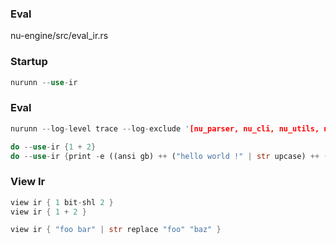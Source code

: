 
### Eval

nu-engine/src/eval_ir.rs

### Startup

```rust
nurunn --use-ir
```

### Eval

```rust
nurunn --log-level trace --log-exclude '[nu_parser, nu_cli, nu_utils, nu::config_files]'
```

```rust
do --use-ir {1 + 2}
do --use-ir {print -e ((ansi gb) ++ ("hello world !" | str upcase) ++ (ansi reset))}
```

### View Ir

```rust
view ir { 1 bit-shl 2 }
view ir { 1 + 2 }
```

```rust
view ir { "foo bar" | str replace "foo" "baz" }
```
